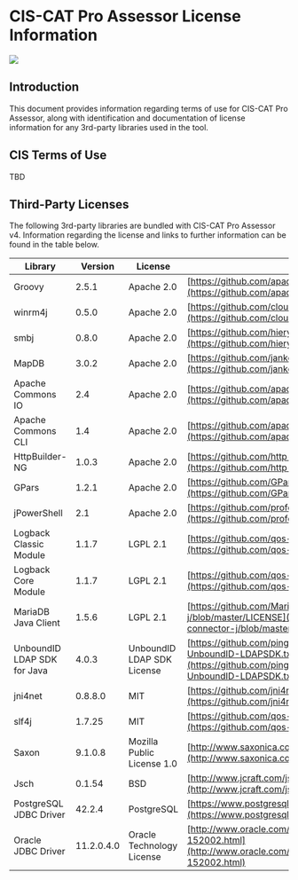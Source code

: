 CIS-CAT Pro Assessor License Information
========================================

![](http://i.imgur.com/5yZfZi5.jpg)


Introduction
------------
This document provides information regarding terms of use for CIS-CAT Pro Assessor, along with identification and documentation of license information for any 3rd-party libraries used in the tool.

CIS Terms of Use
----------------
TBD

Third-Party Licenses
--------------------
The following 3rd-party libraries are bundled with CIS-CAT Pro Assessor v4.  Information regarding the license and links to further information can be found in the table below.

| Library                         | Version   | License                   | License Link                              |
|---------------------------------|-----------|---------------------------|-------------------------------------------|
| Groovy                          |2.5.1      |Apache 2.0                 |[https://github.com/apache/groovy/blob/master/LICENSE](https://github.com/apache/groovy/blob/master/LICENSE) |
| winrm4j                         |0.5.0      |Apache 2.0                 |[https://github.com/cloudsoft/winrm4j/blob/master/LICENSE](https://github.com/cloudsoft/winrm4j/blob/master/LICENSE) |
| smbj                            |0.8.0      |Apache 2.0                 |[https://github.com/hierynomus/smbj/blob/master/LICENSE_HEADER](https://github.com/hierynomus/smbj/blob/master/LICENSE_HEADER) |
| MapDB                           |3.0.2      |Apache 2.0                 |[https://github.com/jankotek/mapdb/blob/master/LICENSE.txt](https://github.com/jankotek/mapdb/blob/master/LICENSE.txt) |
| Apache Commons IO               |2.4        |Apache 2.0                 |[https://github.com/apache/commons-io/blob/master/LICENSE.txt](https://github.com/apache/commons-io/blob/master/LICENSE.txt) |
| Apache Commons CLI              |1.4        |Apache 2.0                 |[https://github.com/apache/commons-cli/blob/master/LICENSE.txt](https://github.com/apache/commons-cli/blob/master/LICENSE.txt) |
| HttpBuilder-NG                  |1.0.3      |Apache 2.0                 |[https://github.com/http-builder-ng/http-builder-ng](https://github.com/http-builder-ng/http-builder-ng) |
| GPars                           |1.2.1      |Apache 2.0                 |[https://github.com/GPars/GPars/blob/master/LICENSE.txt](https://github.com/GPars/GPars/blob/master/LICENSE.txt) |
| jPowerShell                     |2.1        |Apache 2.0                 |[https://github.com/profesorfalken/jPowerShell/blob/master/LICENSE](https://github.com/profesorfalken/jPowerShell/blob/master/LICENSE) |
| Logback Classic Module          |1.1.7      |LGPL 2.1                   |[https://github.com/qos-ch/logback/blob/master/LICENSE.txt](https://github.com/qos-ch/logback/blob/master/LICENSE.txt) |
| Logback Core Module             |1.1.7      |LGPL 2.1                   |[https://github.com/qos-ch/logback/blob/master/LICENSE.txt](https://github.com/qos-ch/logback/blob/master/LICENSE.txt) |
| MariaDB Java Client             |1.5.6      |LGPL 2.1                   |[https://github.com/MariaDB/mariadb-connector-j/blob/master/LICENSE](https://github.com/MariaDB/mariadb-connector-j/blob/master/LICENSE) |
| UnboundID LDAP SDK for Java     |4.0.3      |UnboundID LDAP SDK License |[https://github.com/pingidentity/ldapsdk/blob/master/LICENSE-UnboundID-LDAPSDK.txt](https://github.com/pingidentity/ldapsdk/blob/master/LICENSE-UnboundID-LDAPSDK.txt) |
| jni4net                         |0.8.8.0    |MIT                        |[https://github.com/jni4net/jni4net](https://github.com/jni4net/jni4net) |
| slf4j                           |1.7.25     |MIT                        |[https://github.com/qos-ch/slf4j/blob/master/LICENSE.txt](https://github.com/qos-ch/slf4j/blob/master/LICENSE.txt) |
| Saxon                           |9.1.0.8    |Mozilla Public License 1.0 |[http://www.saxonica.com/license/license.xml](http://www.saxonica.com/license/license.xml) |
| Jsch                            |0.1.54     |BSD                        |[http://www.jcraft.com/jsch/LICENSE.txt](http://www.jcraft.com/jsch/LICENSE.txt) |
| PostgreSQL JDBC Driver          |42.2.4     |PostgreSQL                 |[https://www.postgresql.org/about/licence/](https://www.postgresql.org/about/licence/) |
| Oracle JDBC Driver              |11.2.0.4.0 |Oracle Technology License  |[http://www.oracle.com/technetwork/licenses/distribution-license-152002.html](http://www.oracle.com/technetwork/licenses/distribution-license-152002.html) |



